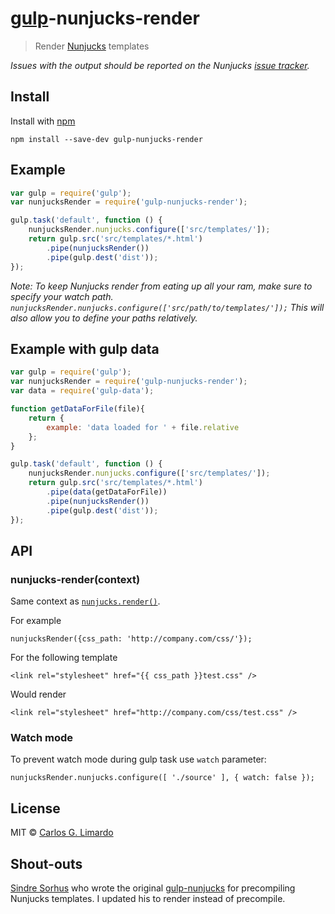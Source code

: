 # [gulp](https://github.com/wearefractal/gulp)-nunjucks-render

> Render [Nunjucks](http://jlongster.github.io/nunjucks/) templates

*Issues with the output should be reported on the Nunjucks [issue tracker](https://github.com/jlongster/nunjucks/issues).*


## Install

Install with [npm](https://npmjs.org/package/gulp-nunjucks)

```
npm install --save-dev gulp-nunjucks-render
```


## Example

```js
var gulp = require('gulp');
var nunjucksRender = require('gulp-nunjucks-render');

gulp.task('default', function () {
	nunjucksRender.nunjucks.configure(['src/templates/']);
	return gulp.src('src/templates/*.html')
		.pipe(nunjucksRender())
		.pipe(gulp.dest('dist'));
});
```

*Note: To keep Nunjucks render from eating up all your ram, make sure to specify your watch path. ```nunjucksRender.nunjucks.configure(['src/path/to/templates/']);``` This will also allow you to define your paths relatively.*


## Example with gulp data

```js
var gulp = require('gulp');
var nunjucksRender = require('gulp-nunjucks-render');
var data = require('gulp-data');

function getDataForFile(file){
    return {
        example: 'data loaded for ' + file.relative
    };
}

gulp.task('default', function () {
	nunjucksRender.nunjucks.configure(['src/templates/']);
	return gulp.src('src/templates/*.html')
	    .pipe(data(getDataForFile))
		.pipe(nunjucksRender())
		.pipe(gulp.dest('dist'));
});
```


## API

### nunjucks-render(context)

Same context as [`nunjucks.render()`](http://jlongster.github.io/nunjucks/api.html#render).

For example
```
nunjucksRender({css_path: 'http://company.com/css/'});
```

For the following template
```
<link rel="stylesheet" href="{{ css_path }}test.css" />
```

Would render
```
<link rel="stylesheet" href="http://company.com/css/test.css" />
```

### Watch mode
To prevent watch mode during gulp task use `watch` parameter:

```
nunjucksRender.nunjucks.configure([ './source' ], { watch: false });
```

## License

MIT © [Carlos G. Limardo](http://limardo.org)

## Shout-outs

[Sindre Sorhus](http://sindresorhus.com/) who wrote the original [gulp-nunjucks](https://www.npmjs.org/package/gulp-nunjucks) for precompiling Nunjucks templates. I updated his to render instead of precompile.
